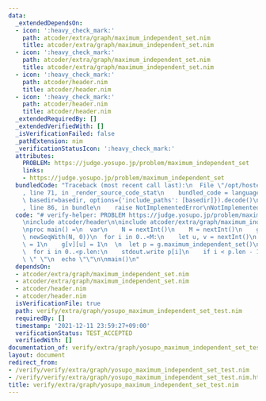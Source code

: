 ```yaml
---
data:
  _extendedDependsOn:
  - icon: ':heavy_check_mark:'
    path: atcoder/extra/graph/maximum_independent_set.nim
    title: atcoder/extra/graph/maximum_independent_set.nim
  - icon: ':heavy_check_mark:'
    path: atcoder/extra/graph/maximum_independent_set.nim
    title: atcoder/extra/graph/maximum_independent_set.nim
  - icon: ':heavy_check_mark:'
    path: atcoder/header.nim
    title: atcoder/header.nim
  - icon: ':heavy_check_mark:'
    path: atcoder/header.nim
    title: atcoder/header.nim
  _extendedRequiredBy: []
  _extendedVerifiedWith: []
  _isVerificationFailed: false
  _pathExtension: nim
  _verificationStatusIcon: ':heavy_check_mark:'
  attributes:
    PROBLEM: https://judge.yosupo.jp/problem/maximum_independent_set
    links:
    - https://judge.yosupo.jp/problem/maximum_independent_set
  bundledCode: "Traceback (most recent call last):\n  File \"/opt/hostedtoolcache/Python/3.10.0/x64/lib/python3.10/site-packages/onlinejudge_verify/documentation/build.py\"\
    , line 71, in _render_source_code_stat\n    bundled_code = language.bundle(stat.path,\
    \ basedir=basedir, options={'include_paths': [basedir]}).decode()\n  File \"/opt/hostedtoolcache/Python/3.10.0/x64/lib/python3.10/site-packages/onlinejudge_verify/languages/nim.py\"\
    , line 86, in bundle\n    raise NotImplementedError\nNotImplementedError\n"
  code: "# verify-helper: PROBLEM https://judge.yosupo.jp/problem/maximum_independent_set\n\
    \ninclude atcoder/header\n\ninclude atcoder/extra/graph/maximum_independent_set\n\
    \nproc main() =\n  var\n    N = nextInt()\n    M = nextInt()\n    g = newSeqWith(N,\
    \ newSeqWith(N, 0))\n  for i in 0..<M:\n    let u, v = nextInt()\n    g[u][v]\
    \ = 1\n    g[v][u] = 1\n  \n  let p = g.maximum_independent_set()\n  echo p.len\n\
    \  for i in 0..<p.len:\n    stdout.write p[i]\n    if i < p.len - 1: stdout.write\
    \ \" \"\n  echo \"\"\n\nmain()\n"
  dependsOn:
  - atcoder/extra/graph/maximum_independent_set.nim
  - atcoder/extra/graph/maximum_independent_set.nim
  - atcoder/header.nim
  - atcoder/header.nim
  isVerificationFile: true
  path: verify/extra/graph/yosupo_maximum_independent_set_test.nim
  requiredBy: []
  timestamp: '2021-12-11 23:59:27+09:00'
  verificationStatus: TEST_ACCEPTED
  verifiedWith: []
documentation_of: verify/extra/graph/yosupo_maximum_independent_set_test.nim
layout: document
redirect_from:
- /verify/verify/extra/graph/yosupo_maximum_independent_set_test.nim
- /verify/verify/extra/graph/yosupo_maximum_independent_set_test.nim.html
title: verify/extra/graph/yosupo_maximum_independent_set_test.nim
---
```

